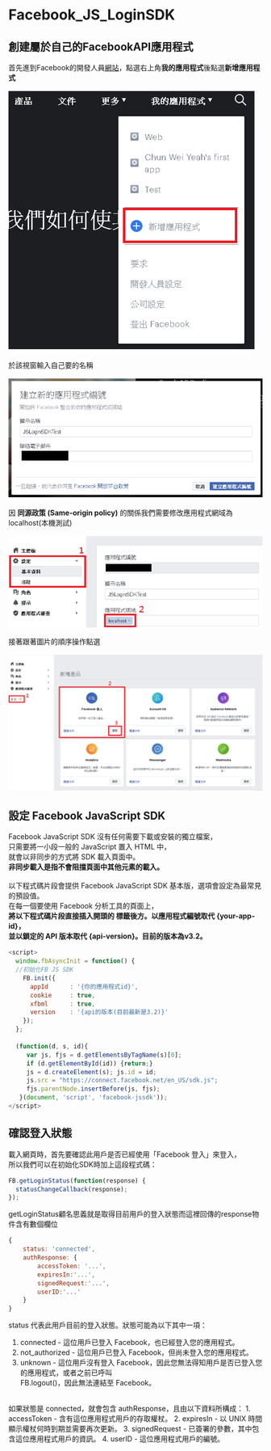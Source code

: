 # Facebook_JS_LoginSDK

## 創建屬於自己的FacebookAPI應用程式
首先進到Facebook的開發人員[網站](https://developers.facebook.com/)，點選右上角**我的應用程式**後點選**新增應用程式**
<br><br>
![image](https://github.com/WeiYun0912/Facebook_JS_LoginSDK/blob/master/images/FB_1.PNG)
<br><br>
於該視窗輸入自己要的名稱
<br><br>
![image](https://github.com/WeiYun0912/Facebook_JS_LoginSDK/blob/master/images/FB_3.PNG)
<br><br>
因 **同源政策 (Same-origin policy)** 的關係我們需要修改應用程式網域為localhost(本機測試)
<br><br>
![image](https://github.com/WeiYun0912/Facebook_JS_LoginSDK/blob/master/images/FB_5.PNG)

接著跟著圖片的順序操作點選
<br><br>
![image](https://github.com/WeiYun0912/Facebook_JS_LoginSDK/blob/master/images/FB_4.PNG)
## 設定 Facebook JavaScript SDK
Facebook JavaScript SDK 沒有任何需要下載或安裝的獨立檔案，<br>只需要將一小段一般的 JavaScript 置入 HTML 中，<br>就會以非同步的方式將 SDK 載入頁面中。<br>
**非同步載入是指不會阻擋頁面中其他元素的載入。**
<br><br>
以下程式碼片段會提供 Facebook JavaScript SDK 基本版，選項會設定為最常見的預設值。<br>在每一個要使用 Facebook 分析工具的頁面上，<br>
**將以下程式碼片段直接插入開頭的 <body> 標籤後方。以應用程式編號取代 {your-app-id}，<br>並以鎖定的 API 版本取代 {api-version}。目前的版本為v3.2。**
```js
<script>
  window.fbAsyncInit = function() {
  //初始化FB JS SDK
    FB.init({
      appId      : '{你的應用程式id}',
      cookie     : true,
      xfbml      : true,
      version    : '{api的版本(目前最新是3.2)}'
    });
  };

  (function(d, s, id){
     var js, fjs = d.getElementsByTagName(s)[0];
     if (d.getElementById(id)) {return;}
     js = d.createElement(s); js.id = id;
     js.src = "https://connect.facebook.net/en_US/sdk.js";
     fjs.parentNode.insertBefore(js, fjs);
   }(document, 'script', 'facebook-jssdk'));
</script>
```

## 確認登入狀態
載入網頁時，首先要確認此用戶是否已經使用「Facebook 登入」來登入，<br>
所以我們可以在初始化SDK時加上這段程式碼：
```js
FB.getLoginStatus(function(response) {
  statusChangeCallback(response);
});
```
getLoginStatus顧名思義就是取得目前用戶的登入狀態而這裡回傳的response物件含有數個欄位<br>
```js
{
    status: 'connected',
    authResponse: {
        accessToken: '...',
        expiresIn:'...',
        signedRequest:'...',
        userID:'...'
    }
}
```
status 代表此用戶目前的登入狀態。狀態可能為以下其中一項：
1. connected - 這位用戶已登入 Facebook，也已經登入您的應用程式。<br>
2. not_authorized - 這位用戶已登入 Facebook，但尚未登入您的應用程式。<br>
3. unknown - 這位用戶沒有登入 Facebook，因此您無法得知用戶是否已登入您的應用程式，或者之前已呼叫 <br>
FB.logout()，因此無法連結至 Facebook。
<br>
如果狀態是 connected，就會包含 authResponse，且由以下資料所構成：
1. accessToken - 含有這位應用程式用戶的存取權杖。
2. expiresIn - 以 UNIX 時間顯示權杖何時到期並需要再次更新。
3. signedRequest - 已簽署的參數，其中包含這位應用程式用戶的資訊。
4. userID - 這位應用程式用戶的編號。
